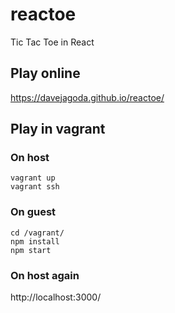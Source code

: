 reactoe
=======

Tic Tac Toe in React

Play online
-----------

https://davejagoda.github.io/reactoe/

Play in vagrant
---------------

### On host

```
vagrant up
vagrant ssh
```

### On guest

```
cd /vagrant/
npm install
npm start
```

### On host again

http://localhost:3000/
